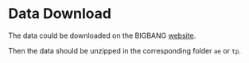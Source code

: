 # Data Download

The data could be downloaded on the BIGBANG [website](https://groupware.sinanet.isprambiente.it/bigbang-data/library/bigbang40/grids).

Then the data should be unzipped in the corresponding folder `ae` or `tp`.